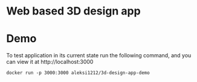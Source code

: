 # Web based 3D design app

# Demo  
To test application in its current state run the following command, and you can view it at http://localhost:3000
```diff
docker run -p 3000:3000 aleksi1212/3d-design-app-demo
````
